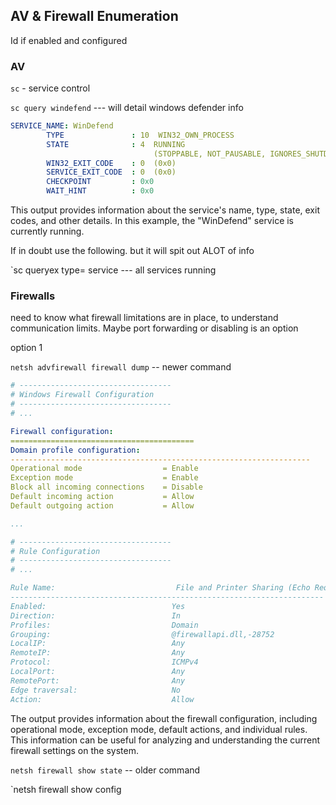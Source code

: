 ## AV & Firewall Enumeration

Id if enabled and configured

### AV

`sc` - service control

`sc query windefend` --- will detail windows defender info

```yaml
SERVICE_NAME: WinDefend
        TYPE               : 10  WIN32_OWN_PROCESS
        STATE              : 4  RUNNING
                                (STOPPABLE, NOT_PAUSABLE, IGNORES_SHUTDOWN)
        WIN32_EXIT_CODE    : 0  (0x0)
        SERVICE_EXIT_CODE  : 0  (0x0)
        CHECKPOINT         : 0x0
        WAIT_HINT          : 0x0

```

This output provides information about the service's name, type, state, exit codes, and other details. In this example, the "WinDefend" service is currently running.

If in doubt use the following. but it will spit out ALOT of info

`sc queryex type= service --- all services running


### Firewalls

need to know what firewall limitations are in place, to understand communication limits. Maybe port forwarding or disabling is an option

option 1

`netsh advfirewall firewall dump` -- newer command

```yaml
# ----------------------------------
# Windows Firewall Configuration
# ----------------------------------
# ...

Firewall configuration:
=========================================
Domain profile configuration:
-------------------------------------------------------------------
Operational mode                  = Enable
Exception mode                    = Enable
Block all incoming connections    = Disable
Default incoming action           = Allow
Default outgoing action           = Allow

...

# ----------------------------------
# Rule Configuration
# ----------------------------------
# ...

Rule Name:                           File and Printer Sharing (Echo Request - ICMPv4-In)
----------------------------------------------------------------------
Enabled:                            Yes
Direction:                          In
Profiles:                           Domain
Grouping:                           @firewallapi.dll,-28752
LocalIP:                            Any
RemoteIP:                           Any
Protocol:                           ICMPv4
LocalPort:                          Any
RemotePort:                         Any
Edge traversal:                     No
Action:                             Allow

```

The output provides information about the firewall configuration, including operational mode, exception mode, default actions, and individual rules. This information can be useful for analyzing and understanding the current firewall settings on the system.

`netsh firewall show state` -- older command

`netsh firewall show config
